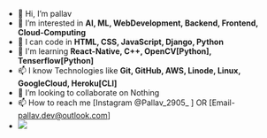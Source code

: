 - 👋 Hi, I’m pallav
- 👀 I’m interested in <b>AI, ML, WebDevelopment, Backend, Frontend, Cloud-Computing</b>
- 🌱 I can code in <b>HTML, CSS, JavaScript, Django, Python</b>
- 🌱 I'm learning <b>React-Native, C++, OpenCV[Python], Tenserflow[Python]</b>
- 📫 I know Technologies like <b>Git, GitHub, AWS, Linode, Linux, GoogleCloud, Heroku[CLI]</b>
- 💞️ I’m looking to collaborate on Nothing
- 📫 How to reach me [Instagram @Pallav_2905_ ] OR [Email- pallav.dev@outlook.com]
- <img src="https://github-readme-stats.vercel.app/api?username=pallav2905-py&&show_icons=true">

